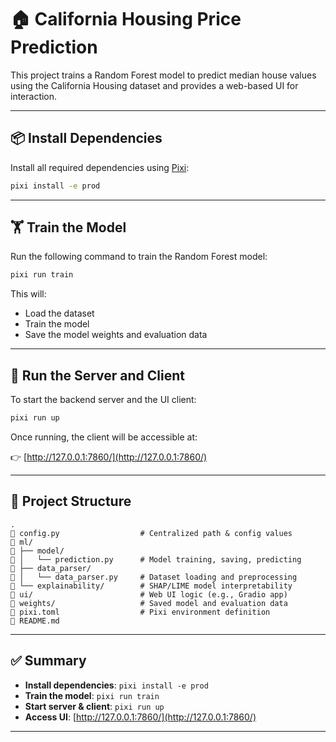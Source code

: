 # 🏠 California Housing Price Prediction

This project trains a Random Forest model to predict median house values using the California Housing dataset and provides a web-based UI for interaction.

---

## 📦 Install Dependencies

Install all required dependencies using [Pixi](https://pixi.sh):

```bash
pixi install -e prod
```

---

## 🏋️ Train the Model

Run the following command to train the Random Forest model:

```bash
pixi run train
```

This will:

* Load the dataset
* Train the model
* Save the model weights and evaluation data

---

## 🚀 Run the Server and Client

To start the backend server and the UI client:

```bash
pixi run up
```

Once running, the client will be accessible at:

👉 [http://127.0.0.1:7860/](http://127.0.0.1:7860/)

---

## 📁 Project Structure

```
.
🔽️ config.py                  # Centralized path & config values
🔽️ ml/
🔽️ ├── model/
🔽️ │   └── prediction.py      # Model training, saving, predicting
🔽️ ├── data_parser/
🔽️ │   └── data_parser.py     # Dataset loading and preprocessing
🔽️ └── explainability/        # SHAP/LIME model interpretability
🔽️ ui/                        # Web UI logic (e.g., Gradio app)
🔽️ weights/                   # Saved model and evaluation data
🔽️ pixi.toml                  # Pixi environment definition
🔽️ README.md
```

---

## ✅ Summary

* **Install dependencies**: `pixi install -e prod`
* **Train the model**: `pixi run train`
* **Start server & client**: `pixi run up`
* **Access UI**: [http://127.0.0.1:7860/](http://127.0.0.1:7860/)

---

